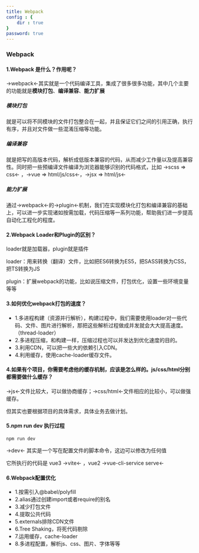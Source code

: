 ```yaml
---
title: Webpack
config : {
    dir : true
}
password: true
---
```


### Webpack

#### 1.Webpack 是什么？作用呢？

->webpack<-其实就是一个代码编译工具，集成了很多很多功能，其中几个主要的功能就是**模块打包**、**编译兼容**、**能力扩展**

##### 模块打包

就是可以将不同模块的文件打包整合在一起，并且保证它们之间的引用正确，执行有序，并且对文件做一些混淆压缩等功能。

##### 编译兼容

就是把写的高版本代码，解析成低版本兼容的代码，从而减少工作量以及提高兼容性。同时把一些预编译文件编译为浏览器能够识别的代码格式，比如 ->scss => css<- ，->vue => html/js/css<-，->jsx => html/js<- 

##### 能力扩展

通过->webpack<-的->plugin<-机制，我们在实现模块化打包和编译兼容的基础上，可以进一步实现诸如按需加载，代码压缩等一系列功能，帮助我们进一步提高自动化工程化的程度。

#### 2.Webpack Loader和Plugin的区别？

loader就是加载器，plugin就是插件

loader：用来转换（翻译）文件，比如把ES6转换为ES5，把SASS转换为CSS，把TS转换为JS

plugin：扩展webpack的功能，比如说压缩文件，打包优化，设置一些环境变量等等

#### 3.如何优化webpack打包的速度？

+ 1.多进程构建（资源并行解析），构建过程中，我们需要使用loader对一些代码、文件、图片进行解析，那把这些解析过程做成并发就会大大提高速度。（thread-loader）
+ 2.多进程压缩，和构建一样，压缩过程也可以并发达到优化速度的目的。
+ 3.利用CDN，可以把一些大的依赖引入CDN。
+ 4.利用缓存，使用cache-loader缓存文件。

#### 4.如果有个项目，你需要考虑他的缓存机制，应该是怎么样的。js/css/html分别都需要做什么缓存？

->js<-文件比较大，可以做协商缓存；->css/html<-文件相应的比较小，可以做强缓存。

但其实也要根据项目的具体需求，具体业务去做计划。

#### 5.npm run dev 执行过程

```
npm run dev
```

->dev<- 其实是一个写在配置文件的脚本命令，这边可以修改为任何值

它所执行的代码是 vue3 ->vite<- ，vue2 ->vue-cli-service serve<-

#### 6.Webpack配置优化

+ 1.按需引入@babel/polyfill
+ 2.alias通过创建import或者require的别名
+ 3.减少打包文件
+ 4.提取公共代码
+ 5.externals排除CDN文件
+ 6.Tree Shaking，将死代码剔除
+ 7.运用缓存，cache-loader
+ 8.多进程配置，解析js、css、图片、字体等等